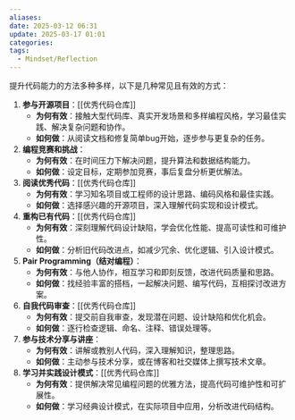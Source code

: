 ```yaml
---
aliases: 
date: 2025-03-12 06:31
update: 2025-03-17 01:01
categories: 
tags:
  - Mindset/Reflection
---
```


提升代码能力的方法多种多样，以下是几种常见且有效的方式：

1. **参与开源项目**：[[优秀代码仓库]]
   - **为何有效**：接触大型代码库、真实开发场景和多样编程风格，学习最佳实践、解决复杂问题和协作。
   - **如何做**：从阅读文档和修复简单bug开始，逐步参与更复杂的任务。
2. **编程竞赛和挑战**：
   - **为何有效**：在时间压力下解决问题，提升算法和数据结构能力。
   - **如何做**：设定目标，定期参加竞赛，事后复盘分析更优解法。
3. **阅读优秀代码**：[[优秀代码仓库]]
   - **为何有效**：学习知名项目或工程师的设计思路、编码风格和最佳实践。
   - **如何做**：选择感兴趣的开源项目，深入理解代码实现和设计模式。
4. **重构已有代码**：[[优秀代码仓库]]
   - **为何有效**：深刻理解代码设计缺陷，学会优化性能、提高可读性和可维护性。
   - **如何做**：分析旧代码改进点，如减少冗余、优化逻辑、引入设计模式。
5. **Pair Programming（结对编程）**：
   - **为何有效**：与他人协作，相互学习和即刻反馈，改进代码质量和思路。
   - **如何做**：找经验丰富的搭档，一起解决问题、编写代码，互相探讨改进方案。
6. **自我代码审查**：[[优秀代码仓库]]
   - **为何有效**：提交前自我审查，发现潜在问题、设计缺陷和优化机会。
   - **如何做**：逐行检查逻辑、命名、注释、错误处理等。
7. **参与技术分享与讲座**：
   - **为何有效**：讲解或教别人代码，深入理解知识，整理思路。
   - **如何做**：主动参与技术分享，或在博客和社交媒体上撰写技术文章。
8. **学习并实践设计模式**：[[优秀代码仓库]]
   - **为何有效**：提供解决常见编程问题的优雅方法，提高代码可维护性和可扩展性。
   - **如何做**：学习经典设计模式，在实际项目中应用，分析改进代码结构。
